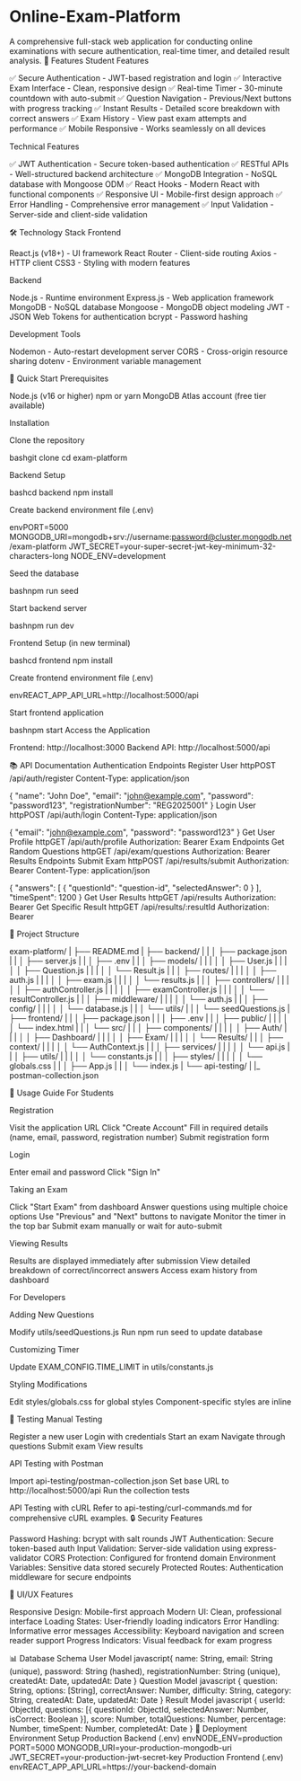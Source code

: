 # Online-Exam-Platform
A comprehensive full-stack web application for conducting online examinations with secure authentication, real-time timer, and detailed result analysis.
🌟 Features
Student Features

✅ Secure Authentication - JWT-based registration and login
✅ Interactive Exam Interface - Clean, responsive design
✅ Real-time Timer - 30-minute countdown with auto-submit
✅ Question Navigation - Previous/Next buttons with progress tracking
✅ Instant Results - Detailed score breakdown with correct answers
✅ Exam History - View past exam attempts and performance
✅ Mobile Responsive - Works seamlessly on all devices

Technical Features

✅ JWT Authentication - Secure token-based authentication
✅ RESTful APIs - Well-structured backend architecture
✅ MongoDB Integration - NoSQL database with Mongoose ODM
✅ React Hooks - Modern React with functional components
✅ Responsive UI - Mobile-first design approach
✅ Error Handling - Comprehensive error management
✅ Input Validation - Server-side and client-side validation

🛠 Technology Stack
Frontend

React.js (v18+) - UI framework
React Router - Client-side routing
Axios - HTTP client
CSS3 - Styling with modern features

Backend

Node.js - Runtime environment
Express.js - Web application framework
MongoDB - NoSQL database
Mongoose - MongoDB object modeling
JWT - JSON Web Tokens for authentication
bcrypt - Password hashing

Development Tools

Nodemon - Auto-restart development server
CORS - Cross-origin resource sharing
dotenv - Environment variable management

🚀 Quick Start
Prerequisites

Node.js (v16 or higher)
npm or yarn
MongoDB Atlas account (free tier available)

Installation

Clone the repository

bashgit clone <repository-url>
cd exam-platform

Backend Setup

bashcd backend
npm install

Create backend environment file (.env)

envPORT=5000
MONGODB_URI=mongodb+srv://username:password@cluster.mongodb.net/exam-platform
JWT_SECRET=your-super-secret-jwt-key-minimum-32-characters-long
NODE_ENV=development

Seed the database

bashnpm run seed

Start backend server

bashnpm run dev

Frontend Setup (in new terminal)

bashcd frontend
npm install

Create frontend environment file (.env)

envREACT_APP_API_URL=http://localhost:5000/api

Start frontend application

bashnpm start
Access the Application

Frontend: http://localhost:3000
Backend API: http://localhost:5000/api

📚 API Documentation
Authentication Endpoints
Register User
httpPOST /api/auth/register
Content-Type: application/json

{
  "name": "John Doe",
  "email": "john@example.com",
  "password": "password123",
  "registrationNumber": "REG2025001"
}
Login User
httpPOST /api/auth/login
Content-Type: application/json

{
  "email": "john@example.com",
  "password": "password123"
}
Get User Profile
httpGET /api/auth/profile
Authorization: Bearer <jwt-token>
Exam Endpoints
Get Random Questions
httpGET /api/exam/questions
Authorization: Bearer <jwt-token>
Results Endpoints
Submit Exam
httpPOST /api/results/submit
Authorization: Bearer <jwt-token>
Content-Type: application/json

{
  "answers": [
    {
      "questionId": "question-id",
      "selectedAnswer": 0
    }
  ],
  "timeSpent": 1200
}
Get User Results
httpGET /api/results
Authorization: Bearer <jwt-token>
Get Specific Result
httpGET /api/results/:resultId
Authorization: Bearer <jwt-token>


📁 Project Structure

exam-platform/
|
├── README.md
|
├── backend/
|   |
│   ├── package.json
|   |
│   ├── server.js
|   |
│   ├── .env
|   |
│   ├── models/
|   |   |
│   │   ├── User.js
|   |   |
│   │   ├── Question.js
|   |   |
│   │   └── Result.js
|   |
│   ├── routes/
|   |   |
│   │   ├── auth.js
|   |   |
│   │   ├── exam.js
|   |   |
│   │   └── results.js
|   |
│   ├── controllers/
|   |   |
│   │   ├── authController.js
|   |   |
│   │   ├── examController.js
|   |   |
│   │   └── resultController.js
|   |
│   ├── middleware/
|   |   |
│   │   └── auth.js
|   |
│   ├── config/
|   |   |
│   │   └── database.js
|   |
│   └── utils/
|       |
│       └── seedQuestions.js
|
├── frontend/
|   |
│   ├── package.json
|   |
│   ├── .env
|   |
│   ├── public/
|   |   |
│   │   └── index.html
|   |
│   └── src/
|       |
│       ├── components/
|       |   |
│       │   ├── Auth/
|       |   |
│       │   ├── Dashboard/
|       |   |
│       │   ├── Exam/
|       |   |
│       │   └── Results/
|       |
│       ├── context/
|       |   |
│       │   └── AuthContext.js
|       |
│       ├── services/
|       |   |
│       │   └── api.js
|       |
│       ├── utils/
|       |   |
│       │   └── constants.js
|       |
│       ├── styles/
|       |   |
│       │   └── globals.css
|       |
│       ├── App.js
|       |
│       └── index.js
|
└── api-testing/
    |
    |_ postman-collection.json

    
🎯 Usage Guide
For Students

Registration

Visit the application URL
Click "Create Account"
Fill in required details (name, email, password, registration number)
Submit registration form


Login

Enter email and password
Click "Sign In"


Taking an Exam

Click "Start Exam" from dashboard
Answer questions using multiple choice options
Use "Previous" and "Next" buttons to navigate
Monitor the timer in the top bar
Submit exam manually or wait for auto-submit


Viewing Results

Results are displayed immediately after submission
View detailed breakdown of correct/incorrect answers
Access exam history from dashboard



For Developers

Adding New Questions

Modify utils/seedQuestions.js
Run npm run seed to update database


Customizing Timer

Update EXAM_CONFIG.TIME_LIMIT in utils/constants.js


Styling Modifications

Edit styles/globals.css for global styles
Component-specific styles are inline



🧪 Testing
Manual Testing

Register a new user
Login with credentials
Start an exam
Navigate through questions
Submit exam
View results

API Testing with Postman

Import api-testing/postman-collection.json
Set base URL to http://localhost:5000/api
Run the collection tests

API Testing with cURL
Refer to api-testing/curl-commands.md for comprehensive cURL examples.
🔒 Security Features

Password Hashing: bcrypt with salt rounds
JWT Authentication: Secure token-based auth
Input Validation: Server-side validation using express-validator
CORS Protection: Configured for frontend domain
Environment Variables: Sensitive data stored securely
Protected Routes: Authentication middleware for secure endpoints

🎨 UI/UX Features

Responsive Design: Mobile-first approach
Modern UI: Clean, professional interface
Loading States: User-friendly loading indicators
Error Handling: Informative error messages
Accessibility: Keyboard navigation and screen reader support
Progress Indicators: Visual feedback for exam progress

📊 Database Schema
User Model
javascript{
  name: String,
  email: String (unique),
  password: String (hashed),
  registrationNumber: String (unique),
  createdAt: Date,
  updatedAt: Date
}
Question Model
javascript
{
  question: String,
  options: [String],
  correctAnswer: Number,
  difficulty: String,
  category: String,
  createdAt: Date,
  updatedAt: Date
}
Result Model
javascript
{
  userId: ObjectId,
  questions: [{
    questionId: ObjectId,
    selectedAnswer: Number,
    isCorrect: Boolean
  }],
  score: Number,
  totalQuestions: Number,
  percentage: Number,
  timeSpent: Number,
  completedAt: Date
}
🚀 Deployment
Environment Setup
Production Backend (.env)
envNODE_ENV=production
PORT=5000
MONGODB_URI=your-production-mongodb-uri
JWT_SECRET=your-production-jwt-secret-key
Production Frontend (.env)
envREACT_APP_API_URL=https://your-backend-domain

